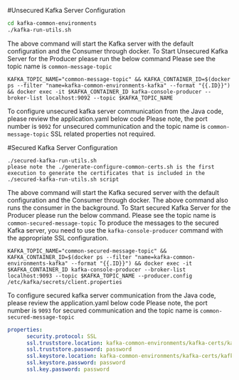 #Unsecured Kafka Server Configuration

```bash
cd kafka-common-environments
./kafka-run-utils.sh
```
The above command will start the Kafka server with the default configuration and the Consumer through docker.
To Start Unsecured Kafka Server for the Producer please run the below command
Please see the topic name is `common-message-topic`

```
KAFKA_TOPIC_NAME="common-message-topic" && KAFKA_CONTAINER_ID=$(docker ps --filter "name=kafka-common-environments-kafka" --format "{{.ID}}") && docker exec -it $KAFKA_CONTAINER_ID kafka-console-producer --broker-list localhost:9092 --topic $KAFKA_TOPIC_NAME
```
To configure unsecured kafka server communication from the Java code, please review the application.yaml below code
Please note, the port number is `9092` for unsecured communication and the topic name is `common-message-topic`
SSL related properties not required.

#Secured Kafka Server Configuration
```
./secured-kafka-run-utils.sh
please note the ./generate-configure-common-certs.sh is the first execution to generate the certificates that is included in the ./secured-kafka-run-utils.sh script
```
The above command will start the Kafka secured server with the default configuration and the Consumer through docker. The above command also runs the consumer in the background.
To Start secured Kafka Server for the Producer please run the below command. Please see the topic name is `common-secured-message-topic`
To produce the messages to the secured Kafka server, you need to use the `kafka-console-producer` command with the appropriate SSL configuration.
```
KAFKA_TOPIC_NAME="common-secured-message-topic" && KAFKA_CONTAINER_ID=$(docker ps --filter "name=kafka-common-environments-kafka" --format "{{.ID}}") && docker exec -it $KAFKA_CONTAINER_ID kafka-console-producer --broker-list localhost:9093 --topic $KAFKA_TOPIC_NAME --producer.config /etc/kafka/secrets/client.properties
```
To configure secured kafka server communication from the Java code, please review the application.yaml below code
Please note, the port number is `9093` for secured communication and the topic name is `common-secured-message-topic`

```yaml
properties:
      security.protocol: SSL
      ssl.truststore.location: kafka-common-environments/kafka-certs/kafka.server.truststore.jks
      ssl.truststore.password: password
      ssl.keystore.location: kafka-common-environments/kafka-certs/kafka.server.keystore.jks
      ssl.keystore.password: password
      ssl.key.password: password
```